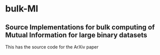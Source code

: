 # bulk-MI
## Source Implementations for bulk computing of Mutual Information for large binary datasets

This has the source code for the ArXiv paper

